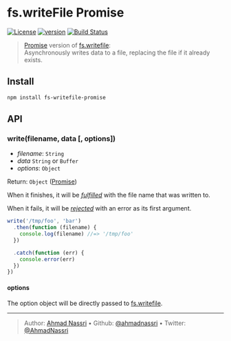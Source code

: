 # fs.writeFile Promise

[![License][license-image]][license-url] [![version][npm-image]][npm-url] [![Build Status][circle-image]][circle-url]

> [Promise][] version of [fs.writefile][]:  
> Asynchronously writes data to a file, replacing the file if it already exists.

## Install

```bash
npm install fs-writefile-promise
```

## API

<!-- lint disable no-shortcut-reference-link -->
### write(filename, data [, options])
<!-- lint enable no-shortcut-reference-link -->

- _filename_: `String`
- _data_ `String` or `Buffer`
- _options_: `Object`

Return: `Object` ([Promise][])

When it finishes, it will be [_fulfilled_](http://promisesaplus.com/#point-26) with the file name that was written to.

When it fails, it will be [_rejected_](http://promisesaplus.com/#point-30) with an error as its first argument.

```js
write('/tmp/foo', 'bar')
  .then(function (filename) {
    console.log(filename) //=> '/tmp/foo'
  })

  .catch(function (err) {
    console.error(err)
  })
})
```

#### options

The option object will be directly passed to [fs.writefile](https://nodejs.org/api/fs.html#fs_fs_writefile_filename_data_options_callback).

---
> Author: [Ahmad Nassri](https://www.ahmadnassri.com/) &bull; 
> Github: [@ahmadnassri](https://github.com/ahmadnassri) &bull; 
> Twitter: [@AhmadNassri](https://twitter.com/AhmadNassri)

[license-url]: LICENSE
[license-image]: https://img.shields.io/github/license/ahmadnassri/node-fs-writefile-promise.svg?style=for-the-badge&logo=circleci

[circle-url]: https://circleci.com/gh/ahmadnassri/workflows/node-fs-writefile-promise
[circle-image]: https://img.shields.io/circleci/project/github/ahmadnassri/node-fs-writefile-promise/master.svg?style=for-the-badge&logo=circleci

[npm-url]: https://www.npmjs.com/package/fs-writefile-promise
[npm-image]: https://img.shields.io/npm/v/fs-writefile-promise.svg?style=for-the-badge&logo=npm

[fs.writefile]: https://nodejs.org/api/fs.html#fs_fs_writefile_filename_data_options_callback
[promise]: http://promisesaplus.com/
